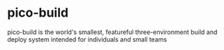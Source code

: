 # pico-build
pico-build is the world's smallest, featureful three-environment build and deploy system intended for individuals and small teams
